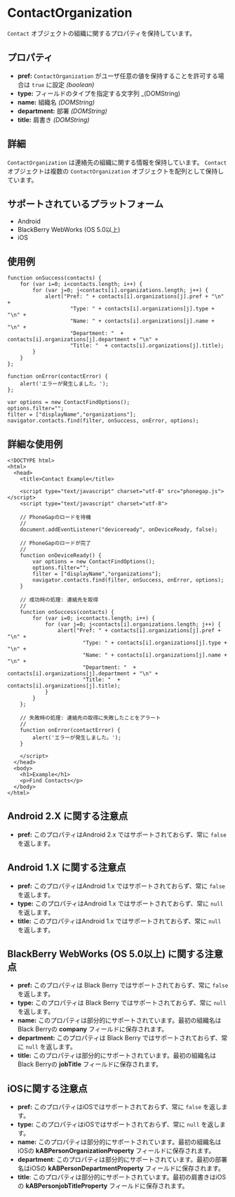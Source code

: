 ContactOrganization
===================

 `Contact` オブジェクトの組織に関するプロパティを保持しています。

プロパティ
----------
- __pref:__ `ContactOrganization` がユーザ任意の値を保持することを許可する場合は `true` に設定 _(boolean)_
- __type:__ フィールドのタイプを指定する文字列 _(DOMString)
- __name:__ 組織名 _(DOMString)_
- __department:__ 部署 _(DOMString)_
- __title:__ 肩書き _(DOMString)_

詳細
-------

 `ContactOrganization` は連絡先の組織に関する情報を保持しています。 `Contact` オブジェクトは複数の `ContactOrganization` オブジェクトを配列として保持しています。


サポートされているプラットフォーム
-------------------

- Android
- BlackBerry WebWorks (OS 5.0以上)
- iOS

使用例
-------------

    function onSuccess(contacts) {
		for (var i=0; i<contacts.length; i++) {
			for (var j=0; j<contacts[i].organizations.length; j++) {
				alert("Pref: " + contacts[i].organizations[j].pref + "\n" +
						"Type: " + contacts[i].organizations[j].type + "\n" +
						"Name: " + contacts[i].organizations[j].name + "\n" + 
						"Department: "  + contacts[i].organizations[j].department + "\n" + 
						"Title: "  + contacts[i].organizations[j].title);
			}
		}
    };

    function onError(contactError) {
        alert('エラーが発生しました。');
    };

    var options = new ContactFindOptions();
	options.filter="";
	filter = ["displayName","organizations"];
    navigator.contacts.find(filter, onSuccess, onError, options);

詳細な使用例
------------

    <!DOCTYPE html>
    <html>
      <head>
        <title>Contact Example</title>

        <script type="text/javascript" charset="utf-8" src="phonegap.js"></script>
        <script type="text/javascript" charset="utf-8">

        // PhoneGapのロードを待機
        //
        document.addEventListener("deviceready", onDeviceReady, false);

        // PhoneGapのロードが完了
        //
        function onDeviceReady() {
			var options = new ContactFindOptions();
			options.filter="";
			filter = ["displayName","organizations"];
			navigator.contacts.find(filter, onSuccess, onError, options);
        }
    
        // 成功時の処理: 連絡先を取得
        //
		function onSuccess(contacts) {
			for (var i=0; i<contacts.length; i++) {
				for (var j=0; j<contacts[i].organizations.length; j++) {
					alert("Pref: " + contacts[i].organizations[j].pref + "\n" +
							"Type: " + contacts[i].organizations[j].type + "\n" +
							"Name: " + contacts[i].organizations[j].name + "\n" + 
							"Department: "  + contacts[i].organizations[j].department + "\n" + 
							"Title: "  + contacts[i].organizations[j].title);
				}
			}
		};
    
        // 失敗時の処理: 連絡先の取得に失敗したことをアラート
        //
        function onError(contactError) {
            alert('エラーが発生しました。');
        }

        </script>
      </head>
      <body>
        <h1>Example</h1>
        <p>Find Contacts</p>
      </body>
    </html>
	

Android 2.X に関する注意点
------------------

- __pref:__ このプロパティはAndroid 2.x ではサポートされておらず、常に `false` を返します。

Android 1.X に関する注意点
------------------

- __pref:__ このプロパティはAndroid 1.x ではサポートされておらず、常に `false` を返します。
- __type:__ このプロパティはAndroid 1.x ではサポートされておらず、常に `null` を返します。
- __title:__ このプロパティはAndroid 1.x ではサポートされておらず、常に `null` を返します。 

BlackBerry WebWorks (OS 5.0以上) に関する注意点
--------------------------------------------
- __pref:__ このプロパティは Black Berry ではサポートされておらず、常に `false` を返します。
- __type:__ このプロパティは Black Berry ではサポートされておらず、常に `null` を返します。
- __name:__ このプロパティは部分的にサポートされています。最初の組織名はBlack Berryの __company__ フィールドに保存されます。
- __department:__ このプロパティは Black Berry ではサポートされておらず、常に `null` を返します。
- __title:__ このプロパティは部分的にサポートされています。最初の組織名はBlack Berryの __jobTitle__ フィールドに保存されます。

iOSに関する注意点
-----------
- __pref:__ このプロパティはiOSではサポートされておらず、常に `false` を返します。
- __type:__ このプロパティはiOSではサポートされておらず、常に `null` を返します。
- __name:__ このプロパティは部分的にサポートされています。最初の組織名はiOSの __kABPersonOrganizationProperty__ フィールドに保存されます。
- __department__: このプロパティは部分的にサポートされています。最初の部署名はiOSの __kABPersonDepartmentProperty__ フィールドに保存されます。
- __title__: このプロパティは部分的にサポートされています。最初の肩書きはiOSの __kABPersonjobTitleProperty__ フィールドに保存されます。


